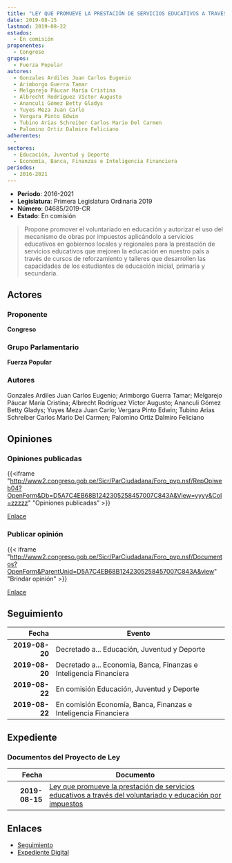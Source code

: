 ```yaml
---
title: "LEY QUE PROMUEVE LA PRESTACIÓN DE SERVICIOS EDUCATIVOS A TRAVÉS DEL VOLUNTARIADO Y EDUCACIÓN POR IMPUESTOS"
date: 2019-08-15
lastmod: 2019-08-22
estados: 
  - En comisión
proponentes: 
  - Congreso
grupos: 
  - Fuerza Popular
autores: 
  - Gonzales Ardiles Juan Carlos Eugenio
  - Arimborgo Guerra Tamar
  - Melgarejo Páucar María Cristina
  - Albrecht Rodríguez Víctor Augusto
  - Ananculi Gómez Betty Gladys
  - Yuyes Meza Juan Carlo
  - Vergara Pinto Edwin
  - Tubino Arias Schreiber Carlos Mario Del Carmen
  - Palomino Ortiz Dalmiro Feliciano
adherentes: 
  - 
sectores: 
  - Educación, Juventud y Deporte
  - Economía, Banca, Finanzas e Inteligencia Financiera
periodos: 
  - 2016-2021
---
```


- **Periodo**: 2016-2021
- **Legislatura**: Primera Legislatura Ordinaria 2019
- **Número**: 04685/2019-CR
- **Estado**: En comisión

> Propone promover el voluntariado en educación y autorizar el uso del mecanismo de obras por impuestos aplicándolo a servicios educativos en gobiernos locales y regionales para la prestación de servicios educativos que mejoren la educación en nuestro país a través de cursos de reforzamiento y talleres que desarrollen las capacidades de los estudiantes de educación inicial, primaria y secundaria.


## Actores

### Proponente

**Congreso**

### Grupo Parlamentario

**Fuerza Popular**

### Autores

Gonzales Ardiles Juan Carlos Eugenio; Arimborgo Guerra Tamar; Melgarejo Páucar María Cristina; Albrecht Rodríguez Víctor Augusto; Ananculi Gómez Betty Gladys; Yuyes Meza Juan Carlo; Vergara Pinto Edwin; Tubino Arias Schreiber Carlos Mario Del Carmen; Palomino Ortiz Dalmiro Feliciano


## Opiniones

### Opiniones publicadas

{{<iframe "http://www2.congreso.gob.pe/Sicr/ParCiudadana/Foro_pvp.nsf/RepOpiweb04?OpenForm&Db=D5A7C4EB68B1242305258457007C843A&View=yyyy&Col=zzzzz" "Opiniones publicadas" >}}

[Enlace](http://www2.congreso.gob.pe/Sicr/ParCiudadana/Foro_pvp.nsf/RepOpiweb04?OpenForm&Db=D5A7C4EB68B1242305258457007C843A&View=yyyy&Col=zzzzz)
### Publicar opinión

{{< iframe "http://www2.congreso.gob.pe/Sicr/ParCiudadana/Foro_pvp.nsf/Documentos?OpenForm&ParentUnid=D5A7C4EB68B1242305258457007C843A&view" "Brindar opinión" >}}

[Enlace](http://www2.congreso.gob.pe/Sicr/ParCiudadana/Foro_pvp.nsf/Documentos?OpenForm&ParentUnid=D5A7C4EB68B1242305258457007C843A&view)

## Seguimiento

| Fecha | Evento |
|------:|--------|
| **2019-08-20** | Decretado a... Educación, Juventud y Deporte|
| **2019-08-20** | Decretado a... Economía, Banca, Finanzas e Inteligencia Financiera|
| **2019-08-22** | En comisión Educación, Juventud y Deporte|
| **2019-08-22** | En comisión Economía, Banca, Finanzas e Inteligencia Financiera|


## Expediente


### Documentos del Proyecto de Ley

| Fecha | Documento |
|------:|--------|
| **2019-08-15** | [Ley que promueve la prestación de servicios educativos a través del voluntariado y educación por impuestos](http://www.leyes.congreso.gob.pe/Documentos/2016_2021/Proyectos_de_Ley_y_de_Resoluciones_Legislativas/PL0468520190815.pdf) |

## Enlaces 

- [Seguimiento](http://www2.congreso.gob.pe/Sicr/TraDocEstProc/CLProLey2016.nsf/f7fff46988ca05b1052578e100829cc7/5cc68f78d56b24c605258457007ceb68?OpenDocument)
- [Expediente Digital](http://www2.congreso.gob.pe/Sicr/TraDocEstProc/CLProLey2016.nsf/f7fff46988ca05b1052578e100829cc7/5cc68f78d56b24c605258457007ceb68?OpenDocument&Click=05257FB7005EB655.eb71d0cf91d8294e05256cdf006b5706/$Body/0.1C6C)
